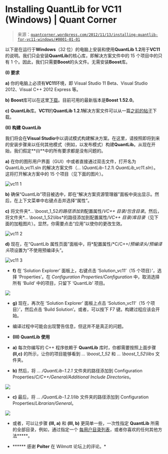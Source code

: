 <!--yml

类别：未分类

date: 2024-05-18 08:08:53

-->

# Installing QuantLib for VC11 (Windows) | Quant Corner

> 来源：[`quantcorner.wordpress.com/2012/11/13/installing-quantlib-for-vc11-windows/#0001-01-01`](https://quantcorner.wordpress.com/2012/11/13/installing-quantlib-for-vc11-windows/#0001-01-01)

以下是在运行于**Windows**（32 位）的电脑上安装和使用**QuantLib 1.2**用于**VC11**的说明。我们只会安装**QuantLib**的核心库，即解决方案文件中的 15 个项目中的只有 1 个。因此，我们只需要**Boost**的头文件。无需安装**Boost**库。

**(I) 要求**

**a)** 你的电脑上必须有**VC11**环境，即 Visual Studio 11 Beta、Visual Studio 2012、Visual C++ 2012 Express 等。

**b)** **Boost**库可以在这里[下载](http://www.boost.org/users/download/)。目前可用的最新版本是**Boost 1.52.0**。

**c)** **QuantLib**库。**VC11**的**QuantLib 1.2.1**解决方案文件可以从一篇[之前的帖子](https://quantcorner.wordpress.com/2012/10/28/quantlib-1-2-with-vc11/)下载。

**(II) 构建 QuantLib**

我们将会在**Visual Studio**中以调试模式构建解决方案。在这里，请按照即将到来的安装步骤来以任何其他模式（例如，以发布模式）构建**QuantLib**。从现在开始，我们假定**(I)**中的所有要求都是没有问题的。

**a)** 在你的图形用户界面（GUI）中或者直接通过双击文件，打开名为 QuantLib_vc11.sln 的解决方案文件（*… \QuantLib-1.2.1\ QuantLib_vc11.sln*）。这将打开解决方案中的 15 个项目（见下面的图片）。

![vc11 1](https://quantcorner.wordpress.com/wp-content/uploads/2012/11/vc11-1.jpg)

**b)** 确保“QuantLib”项目被选中，即在“解决方案资源管理器”面板中突出显示。然后，在上下文菜单中右键点击并选择“属性”。

**c)** 将文件夹*… \boost_1_52*的路径添加到*配置属性/*VC++ 目录/包含目录*。然后，将文件夹*… \boost_1_52\libs*的路径添加到配置属性/*VC++ 目录/库目录*（见下面的加粗图片）。显然，你需要点击“应用”以使你的更改生效。

![vc11 2](https://quantcorner.wordpress.com/wp-content/uploads/2012/11/vc11-2.jpg)

**d)** 现在，在“QuantLib 属性页面”面板中，将*配置属性/*C/C++/*预编译头/预编译头*项设置为“不使用预编译头”。

![vc11 3](https://quantcorner.wordpress.com/wp-content/uploads/2012/11/vc11-3.jpg)

-   **f)** 在 ‘Solution Explorer’ 面板上，右键点击 ‘Solution_vc11’（15 个项目）’，选择 ‘Properties’。在 *Configuration Properties/Configuration* 中，取消选择所有 ‘Build’ 中的项目，只留下 ‘QuantLib’ 项目。

![](https://quantcorner.wordpress.com/wp-content/uploads/2012/11/vc11-4.jpg)

-   **g)** 现在，再次在 ‘Solution Explorer’ 面板上点击 ‘Solution_vc11’（15 个项目）’，然后点击 ‘Build Solution’。或者，可以按下 F7 键。构建过程应该会开始。

-   编译过程中可能会出现警告信息，但这并不是真正的问题。

-   **(III) QuantLib 使用**

-   **a)** 每次你编写的 C++ 程序依赖于 **QuantLib** 库时，你都需要按照上面步骤 **(II,c)** 的所示，让你的项目能够看到 *… \boost_1_52* 和 *… \boost_1_52\libs* 文件夹。

-   **b)** 然后，将 *… /QuantLib-1.2.1* 文件夹的路径添加到 Configuration Properties/*C/C++/General/Additional Include Directories*。

![](https://quantcorner.wordpress.com/wp-content/uploads/2012/11/vc11-5.jpg)

-   **c)** 最后，将 *… /QuantLib-1.2.1/lib* 文件夹的路径添加到 Configuration Properties/*Librarian/General*。

![](https://quantcorner.wordpress.com/wp-content/uploads/2012/11/vc11-61.jpg)

-   或者，可以让步骤 **(III, a)** 和 **(III, b)** 更简单一些，一次性指定 **QuantLib** 所需的全部目录，例如，通过指定一个 [每用户目录列表](http://msdn.microsoft.com/en-us/library/vstudio/ee855621.aspx "Per-user directory list")，或者你喜欢的任何其他方法*****。

-   ****** 感谢 **Polter** 在 Wilmott 论坛上的评论。*

